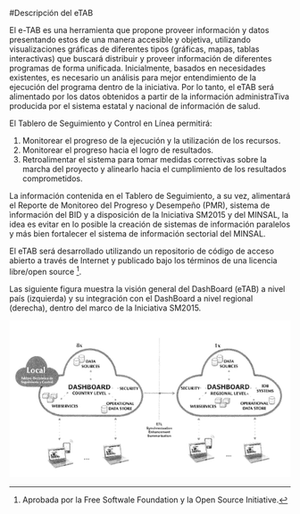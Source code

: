 #Descripción del eTAB

El e-TAB es una herramienta que propone proveer información y datos presentando estos de una manera accesible y objetiva, utilizando visualizaciones gráficas de diferentes tipos (gráficas, mapas, tablas interactivas) que buscará distribuir y proveer información de diferentes programas de forma unificada. Inicialmente, basados en necesidades existentes, es necesario un análisis para mejor entendimiento de la ejecución del programa dentro de la iniciativa. Por lo tanto, el eTAB será alimentado por los datos obtenidos a 
partir de la información administraTiva producida por el sistema estatal y 
nacional de información de salud.

El Tablero de Seguimiento y Control en Línea permitirá: 

1. Monitorear el progreso de la ejecución y la utilización de los recursos.
2. Monitorear el progreso hacia el logro de resultados. 
3. Retroalimentar el sistema para tomar medidas correctivas sobre la marcha del proyecto y alinearlo hacia el cumplimiento de los resultados comprometidos. 

La información contenida en el Tablero de Seguimiento, a su vez, alimentará el 
Reporte de Monitoreo del Progreso y Desempeño (PMR), sistema de ìnformación del 
BID y a disposición de la Iniciativa SM2015 y del MINSAL, la idea es evitar en 
lo posible la creación de sistemas de información paralelos y más bien fortalecer 
el sistema de información sectorial del MINSAL.

El eTAB será desarrollado utilizando un repositorio de código de acceso abierto 
a través de Internet y publicado bajo los términos de una licencia libre/open source [^1].


Las siguiente figura muestra la visión general del DashBoard (eTAB) a nivel país 
(izquierda) y su integración con el DashBoard a nivel regional (derecha), 
dentro del marco de la Iniciativa SM2015.

![Representación del eTAB](images/dashboard.png)

[^1]: Aprobada por la Free Softwale Foundation y la Open Source Initiative.
